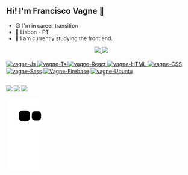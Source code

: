 ## Hi! I'm Francisco Vagne 👋

- 😄 I'm in career transition
- 📌 Lisbon - PT
- 🌱 I am currently studying the front end.


<div align="center">
  <a href="https://github.com/devwagnerdw">
  <img height="180em" src="https://github-readme-stats.vercel.app/api?username=devwagnerdw&show_icons=true&theme=dark&include_all_commits=true&count_private=true"/>
  <img height="180em" src="https://github-readme-stats.vercel.app/api/top-langs/?username=rafaballerini&layout=compact&langs_count=7&theme=dark"/>
</div>

  <div style="display: inline_block"><br>
  <img align="center" alt="vagne-Js" height="30" width="40" src="https://user-images.githubusercontent.com/78514869/164557540-9518bb07-5937-4fcc-8af6-566f649e362d.svg">
  <img align="center" alt="vagne-Ts" height="30" width="40" src="https://user-images.githubusercontent.com/78514869/164557524-2bed18dc-2f32-4c35-ac66-2b56675fce66.svg">
  <img align="center" alt="vagne-React" height="30" width="40" src="https://user-images.githubusercontent.com/78514869/164557541-519288a3-e5d8-4f93-92d3-504b16fbad1d.svg">
  <img align="center" alt="vagne-HTML" height="30" width="40" src="https://user-images.githubusercontent.com/78514869/164557519-1b3651bf-e97b-4dd7-bd5d-6ba0c9fc23e3.svg">
  <img align="center" alt="vagne-CSS" height="30" width="40" src="https://user-images.githubusercontent.com/78514869/164557495-3b6d4708-1f63-4105-9b0a-59cfb505225f.svg">
  <img align="center" alt="vagne-Sass" height="30" width="40" src="https://user-images.githubusercontent.com/78514869/164557523-ebafa33e-17cd-4ddc-ae6e-d11af3d3dc01.svg">
  <img align="center" alt="Vagne-Firebase" height="30" width="40" src="https://user-images.githubusercontent.com/78514869/164557514-88977ae1-4d33-4af2-9552-b97cccb40d99.svg">
    <img align="center" alt="vagne-Ubuntu" height="30" width="40" src="https://user-images.githubusercontent.com/78514869/164557525-cec83bf6-43f8-48b9-92f6-1cc54af3792c.svg">
</div>
  
  ##
  
<div> 
  <a href="https://instagram.com/viniciosdev" target="_blank"><img src="https://img.shields.io/badge/-Instagram-%23E4405F?style=for-the-badge&logo=instagram&logoColor=white" target="_blank"></a>
  <a href = "mailto:francisco.viniciosti@gmail.com"><img src="https://img.shields.io/badge/-Gmail-%23333?style=for-the-badge&logo=gmail&logoColor=white" target="_blank"></a>
  <a href="https://www.linkedin.com/in/franciscoviniciosti" target="_blank"><img src="https://img.shields.io/badge/-LinkedIn-%230077B5?style=for-the-badge&logo=linkedin&logoColor=white" target="_blank"></a> 
 
  ![Snake animation](https://github.com/rafaballerini/rafaballerini/blob/output/github-contribution-grid-snake.svg)
 
</div>

